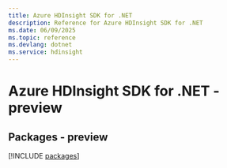 ```yaml
---
title: Azure HDInsight SDK for .NET
description: Reference for Azure HDInsight SDK for .NET
ms.date: 06/09/2025
ms.topic: reference
ms.devlang: dotnet
ms.service: hdinsight
---
```

# Azure HDInsight SDK for .NET - preview
## Packages - preview
[!INCLUDE [packages](hdinsight-index.md)]